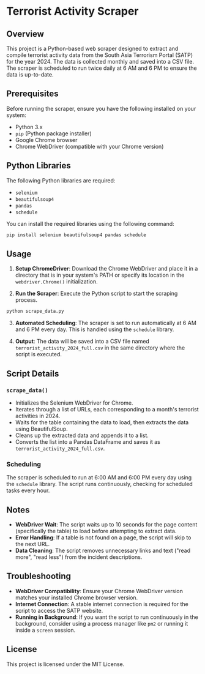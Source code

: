 
# Terrorist Activity Scraper

## Overview

This project is a Python-based web scraper designed to extract and compile terrorist activity data from the South Asia Terrorism Portal (SATP) for the year 2024. The data is collected monthly and saved into a CSV file. The scraper is scheduled to run twice daily at 6 AM and 6 PM to ensure the data is up-to-date.

## Prerequisites

Before running the scraper, ensure you have the following installed on your system:

- Python 3.x
- `pip` (Python package installer)
- Google Chrome browser
- Chrome WebDriver (compatible with your Chrome version)

## Python Libraries

The following Python libraries are required:

- `selenium`
- `beautifulsoup4`
- `pandas`
- `schedule`

You can install the required libraries using the following command:

```bash
pip install selenium beautifulsoup4 pandas schedule
```

## Usage

1. **Setup ChromeDriver**: Download the Chrome WebDriver and place it in a directory that is in your system's PATH or specify its location in the `webdriver.Chrome()` initialization.

2. **Run the Scraper**: Execute the Python script to start the scraping process.

```bash
python scrape_data.py
```

3. **Automated Scheduling**: The scraper is set to run automatically at 6 AM and 6 PM every day. This is handled using the `schedule` library.

4. **Output**: The data will be saved into a CSV file named `terrorist_activity_2024_full.csv` in the same directory where the script is executed.

## Script Details

### `scrape_data()`

- Initializes the Selenium WebDriver for Chrome.
- Iterates through a list of URLs, each corresponding to a month's terrorist activities in 2024.
- Waits for the table containing the data to load, then extracts the data using BeautifulSoup.
- Cleans up the extracted data and appends it to a list.
- Converts the list into a Pandas DataFrame and saves it as `terrorist_activity_2024_full.csv`.

### Scheduling

The scraper is scheduled to run at 6:00 AM and 6:00 PM every day using the `schedule` library. The script runs continuously, checking for scheduled tasks every hour.

## Notes

- **WebDriver Wait**: The script waits up to 10 seconds for the page content (specifically the table) to load before attempting to extract data.
- **Error Handling**: If a table is not found on a page, the script will skip to the next URL.
- **Data Cleaning**: The script removes unnecessary links and text ("read more", "read less") from the incident descriptions.

## Troubleshooting

- **WebDriver Compatibility**: Ensure your Chrome WebDriver version matches your installed Chrome browser version.
- **Internet Connection**: A stable internet connection is required for the script to access the SATP website.
- **Running in Background**: If you want the script to run continuously in the background, consider using a process manager like `pm2` or running it inside a `screen` session.

## License

This project is licensed under the MIT License.
